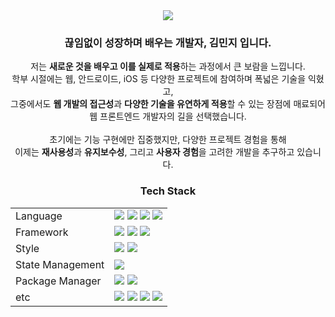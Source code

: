 
<!-- title_color: "ff6e96",-->
<!--icon_color: "79dafa",-->
<!--text_color: "f8f8f2",-->
<!--bg_color: "282a36",-->

<div align=center>

<img src="https://capsule-render.vercel.app/api?type=venom&color=0:ff6e96,100:79dafa&height=160&section=header&text=Hi,%20I'm%20Minji%20Kim-nl-Web%20Front-end%20Developer&animation=fadeIn&fontSize=40&fontColor=282a36&fontAlignY=30" />
<br/>
    <div align=center>
        <h3>
            끊임없이 성장하며 배우는 개발자, 김민지 입니다.
        </h3>
        <span>
            저는 <strong>새로운 것을 배우고 이를 실제로 적용</strong>하는 과정에서 큰 보람을 느낍니다. 
        </span>
        </br>
        <span>
            학부 시절에는 웹, 안드로이드, iOS 등 다양한 프로젝트에 참여하며 폭넓은 기술을 익혔고, 
        </span>
        </br>
        <span>
            그중에서도 <strong>웹 개발의 접근성</strong>과 <strong>다양한 기술을 유연하게 적용</strong>할 수 있는 장점에 매료되어 웹 프론트엔드 개발자의 길을 선택했습니다.
        </span>
        </br>    
        </br> 
        <span>
        초기에는 기능 구현에만 집중했지만, 다양한 프로젝트 경험을 통해 
        </span>
        </br>
        <span>
        이제는 <strong>재사용성</strong>과 <strong>유지보수성</strong>, 그리고 <strong>사용자 경험</strong>을 고려한 개발을 추구하고 있습니다. 
        </span>
    </div>

<div align=center>
	<h3>Tech Stack</h3>
</div>
<div align="center">
	<table>
	<tr>
	        <td>Language</td>
	        <td>
			<img src="https://img.shields.io/badge/HTML5-E34F26?style=for-the-badge&logo=html5&logoColor=white" />
			<img src="https://img.shields.io/badge/CSS-239120?&style=for-the-badge&logo=css3&logoColor=white" />
			<img src="https://img.shields.io/badge/JavaScript-F7DF1E?style=for-the-badge&logo=Javascript&logoColor=white" />
		    	<img src="https://img.shields.io/badge/TypeScript-007ACC?style=for-the-badge&logo=typescript&logoColor=white" />
	        </td>
	</tr>
	<tr>
	        <td>Framework</td>
	        <td>
			<img src="https://img.shields.io/badge/React-20232A?style=for-the-badge&logo=react&logoColor=61DAFB" />
			<img src="https://img.shields.io/badge/Next.js-000?logo=nextdotjs&logoColor=fff&style=for-the-badge" />
	   		<img src="https://img.shields.io/badge/Vue.js-282a36?style=for-the-badge&logo=vue.js&logoColor=4FC08D" />
	        </td>
    	</tr>
	<tr>
	        <td>Style</td>
	        <td>
		<img src="https://img.shields.io/badge/Tailwind_CSS-38B2AC?style=for-the-badge&logo=tailwind-css&logoColor=white"/>
		<img src="https://img.shields.io/badge/Vanilla--extract-fb72a0?style=for-the-badge&logoColor=white"/>
	        </td>
   	 </tr>
    	<tr>
	        <td>State Management</td>
	        <td>
			<img src="https://img.shields.io/badge/zustand-282a36?style=for-the-badge&logoColor=white" />
	        </td>
    	</tr>
	<tr>
	        <td>Package Manager</td>
	        <td>
			<img src="https://img.shields.io/badge/npm-CB3837?style=for-the-badge&logo=npm&logoColor=white" />
			<img src="https://img.shields.io/badge/pnpm-F69220?style=for-the-badge&logo=pnpm&logoColor=white" />
	        </td>
   	</tr>
	<tr>
	        <td>etc</td>
	        <td>
			<img src="https://img.shields.io/badge/Git-F05032?style=for-the-badge&logo=Git&logoColor=white" />
			<img src="https://img.shields.io/badge/Github-181717?style=for-the-badge&logo=github&logoColor=white" />
			<img src="https://img.shields.io/badge/Jira-0052CC?style=for-the-badge&logo=Jira&logoColor=white" />
			<img src="https://img.shields.io/badge/Figma-F24E1E?style=for-the-badge&logo=Figma&logoColor=white" />
	        </td>
   	</tr>
	</table>
</div>

<br/>
<div align="center">
<!-- <img src="https://github-readme-stats.vercel.app/api?username=kxmmxnzx&show_icons=true&theme=dracula&count_private=true"/> -->
</div>
